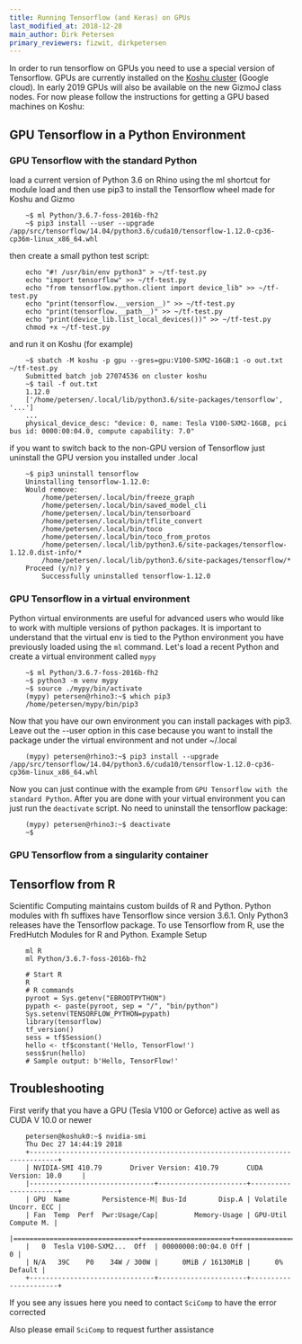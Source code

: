 ```yaml
---
title: Running Tensorflow (and Keras) on GPUs
last_modified_at: 2018-12-28
main_author: Dirk Petersen
primary_reviewers: fizwit, dirkpetersen
---
```


In order to run tensorflow on GPUs you need to use a special version of Tensorflow. GPUs are currently installed on the [Koshu cluster](/compdemos/cluster_koshuBeta/) (Google cloud). In early 2019 GPUs will also be available on the new GizmoJ class nodes. For now please follow the instructions for getting a GPU based machines on Koshu: 


## GPU Tensorflow in a Python Environment

### GPU Tensorflow with the standard Python

load a current version of Python 3.6 on Rhino using the ml shortcut for module load and then use pip3 to install the Tensorflow wheel made for Koshu and Gizmo 

```
    ~$ ml Python/3.6.7-foss-2016b-fh2
    ~$ pip3 install --user --upgrade /app/src/tensorflow/14.04/python3.6/cuda10/tensorflow-1.12.0-cp36-cp36m-linux_x86_64.whl
``` 

then create a small python test script:

```
    echo "#! /usr/bin/env python3" > ~/tf-test.py
    echo "import tensorflow" >> ~/tf-test.py
    echo "from tensorflow.python.client import device_lib" >> ~/tf-test.py
    echo "print(tensorflow.__version__)" >> ~/tf-test.py
    echo "print(tensorflow.__path__)" >> ~/tf-test.py
    echo "print(device_lib.list_local_devices())" >> ~/tf-test.py
    chmod +x ~/tf-test.py
```

and run it on Koshu (for example)

```
    ~$ sbatch -M koshu -p gpu --gres=gpu:V100-SXM2-16GB:1 -o out.txt ~/tf-test.py
    Submitted batch job 27074536 on cluster koshu
    ~$ tail -f out.txt
    1.12.0
    ['/home/petersen/.local/lib/python3.6/site-packages/tensorflow', '...']
    ...
    physical_device_desc: "device: 0, name: Tesla V100-SXM2-16GB, pci bus id: 0000:00:04.0, compute capability: 7.0"
```

if you want to switch back to the non-GPU version of Tensorflow just uninstall the GPU version you installed under .local 

```
    ~$ pip3 uninstall tensorflow
    Uninstalling tensorflow-1.12.0:
    Would remove:
        /home/petersen/.local/bin/freeze_graph
        /home/petersen/.local/bin/saved_model_cli
        /home/petersen/.local/bin/tensorboard
        /home/petersen/.local/bin/tflite_convert
        /home/petersen/.local/bin/toco
        /home/petersen/.local/bin/toco_from_protos
        /home/petersen/.local/lib/python3.6/site-packages/tensorflow-1.12.0.dist-info/*
        /home/petersen/.local/lib/python3.6/site-packages/tensorflow/*
    Proceed (y/n)? y
        Successfully uninstalled tensorflow-1.12.0
```

### GPU Tensorflow in a virtual environment

Python virtual environments are useful for advanced users who would like to work with multiple versions of python packages. It is important to understand that the virtual env is tied to the Python environment you have previously loaded using the `ml` command. Let's load a recent Python and create a virtual environment called `mypy`

```
    ~$ ml Python/3.6.7-foss-2016b-fh2
    ~$ python3 -m venv mypy
    ~$ source ./mypy/bin/activate
    (mypy) petersen@rhino3:~$ which pip3
    /home/petersen/mypy/bin/pip3
```

Now that you have our own environment you can install packages with pip3. Leave out the --user option in this case because you want to install the package under the virtual environment and not under ~/.local 

```
    (mypy) petersen@rhino3:~$ pip3 install --upgrade /app/src/tensorflow/14.04/python3.6/cuda10/tensorflow-1.12.0-cp36-cp36m-linux_x86_64.whl
``` 

Now you can just continue with the example from `GPU Tensorflow with the standard Python`. After you are done with your virtual environment you can just run the `deactivate` script. No need to uninstall the tensorflow package:

```
    (mypy) petersen@rhino3:~$ deactivate 
    ~$ 
```


### GPU Tensorflow from a singularity container  


## Tensorflow from R

Scientific Computing maintains custom builds of R and Python.
Python modules with fh suffixes have Tensorflow since version 3.6.1.
Only Python3 releases have the Tensorflow package. To use Tensorflow from
R, use the FredHutch Modules for R and Python.
Example Setup

```
    ml R
    ml Python/3.6.7-foss-2016b-fh2

    # Start R
    R
    # R commands
    pyroot = Sys.getenv("EBROOTPYTHON")
    pypath <- paste(pyroot, sep = "/", "bin/python")
    Sys.setenv(TENSORFLOW_PYTHON=pypath)
    library(tensorflow)
    tf_version()
    sess = tf$Session()
    hello <- tf$constant('Hello, TensorFlow!')
    sess$run(hello)
    # Sample output: b'Hello, TensorFlow!'
```

## Troubleshooting 

First verify that you have a GPU (Tesla V100 or Geforce) active as well as CUDA V 10.0 or newer

```
    petersen@koshuk0:~$ nvidia-smi 
    Thu Dec 27 14:44:19 2018       
    +-----------------------------------------------------------------------------+
    | NVIDIA-SMI 410.79       Driver Version: 410.79       CUDA Version: 10.0     |
    |-------------------------------+----------------------+----------------------+
    | GPU  Name        Persistence-M| Bus-Id        Disp.A | Volatile Uncorr. ECC |
    | Fan  Temp  Perf  Pwr:Usage/Cap|         Memory-Usage | GPU-Util  Compute M. |
    |===============================+======================+======================|
    |   0  Tesla V100-SXM2...  Off  | 00000000:00:04.0 Off |                    0 |
    | N/A   39C    P0    34W / 300W |      0MiB / 16130MiB |      0%      Default |
    +-------------------------------+----------------------+----------------------+
```

If you see any issues here you need to contact `SciComp` to have the error corrected 

Also please email `SciComp` to request further assistance 





